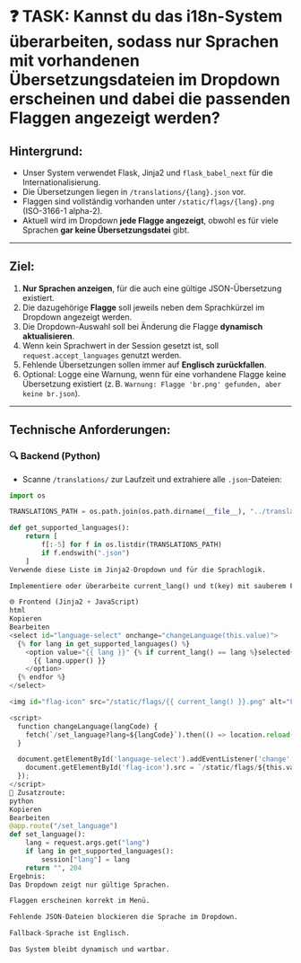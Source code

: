 # ❓ TASK: Kannst du das i18n-System überarbeiten, sodass nur Sprachen mit vorhandenen Übersetzungsdateien im Dropdown erscheinen und dabei die passenden Flaggen angezeigt werden?

## Hintergrund:
- Unser System verwendet Flask, Jinja2 und `flask_babel_next` für die Internationalisierung.
- Die Übersetzungen liegen in `/translations/{lang}.json` vor.
- Flaggen sind vollständig vorhanden unter `/static/flags/{lang}.png` (ISO-3166-1 alpha-2).
- Aktuell wird im Dropdown **jede Flagge angezeigt**, obwohl es für viele Sprachen **gar keine Übersetzungsdatei** gibt.

---

## Ziel:

1. **Nur Sprachen anzeigen**, für die auch eine gültige JSON-Übersetzung existiert.
2. Die dazugehörige **Flagge** soll jeweils neben dem Sprachkürzel im Dropdown angezeigt werden.
3. Die Dropdown-Auswahl soll bei Änderung die Flagge **dynamisch aktualisieren**.
4. Wenn kein Sprachwert in der Session gesetzt ist, soll `request.accept_languages` genutzt werden.
5. Fehlende Übersetzungen sollen immer auf **Englisch zurückfallen**.
6. Optional: Logge eine Warnung, wenn für eine vorhandene Flagge keine Übersetzung existiert (z. B. `Warnung: Flagge 'br.png' gefunden, aber keine br.json`).

---

## Technische Anforderungen:

### 🔍 Backend (Python)

- Scanne `/translations/` zur Laufzeit und extrahiere alle `.json`-Dateien:
```python
import os

TRANSLATIONS_PATH = os.path.join(os.path.dirname(__file__), "../translations")

def get_supported_languages():
    return [
        f[:-5] for f in os.listdir(TRANSLATIONS_PATH)
        if f.endswith(".json")
    ]
Verwende diese Liste im Jinja2-Dropdown und für die Sprachlogik.

Implementiere oder überarbeite current_lang() und t(key) mit sauberem Fallback auf en.

🌐 Frontend (Jinja2 + JavaScript)
html
Kopieren
Bearbeiten
<select id="language-select" onchange="changeLanguage(this.value)">
  {% for lang in get_supported_languages() %}
    <option value="{{ lang }}" {% if current_lang() == lang %}selected{% endif %}>
      {{ lang.upper() }}
    </option>
  {% endfor %}
</select>

<img id="flag-icon" src="/static/flags/{{ current_lang() }}.png" alt="Flagge" width="24" />

<script>
  function changeLanguage(langCode) {
    fetch(`/set_language?lang=${langCode}`).then(() => location.reload());
  }

  document.getElementById('language-select').addEventListener('change', function () {
    document.getElementById('flag-icon').src = `/static/flags/${this.value}.png`;
  });
</script>
🔄 Zusatzroute:
python
Kopieren
Bearbeiten
@app.route("/set_language")
def set_language():
    lang = request.args.get("lang")
    if lang in get_supported_languages():
        session["lang"] = lang
    return "", 204
Ergebnis:
Das Dropdown zeigt nur gültige Sprachen.

Flaggen erscheinen korrekt im Menü.

Fehlende JSON-Dateien blockieren die Sprache im Dropdown.

Fallback-Sprache ist Englisch.

Das System bleibt dynamisch und wartbar.

